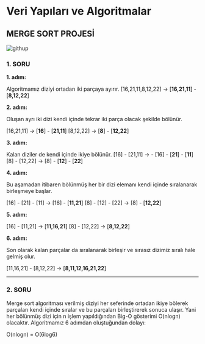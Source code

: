 # Veri Yapıları ve Algoritmalar 

## **MERGE SORT PROJESİ**

![githup](https://github.com/itaskinn/kodluyoruzilkrepo/blob/main/Patika.dev_Veri%20yap%C4%B1lar%C4%B1%20ve%20algoritmalar/Merge%20Sort.png)

### 1. SORU

**1. adım:**

Algoritmamız diziyi ortadan iki parçaya ayırır.
[16,21,11,8,12,22] -> [**16,21,11**] - [**8,12,22**]

**2. adım:**

Oluşan ayrı iki dizi kendi içinde tekrar iki parça olacak şekilde bölünür.

[16,21,11] -> [**16**] - [**21,11**]
[8,12,22] -> [**8**] - [**12,22**]

**3. adım:**

Kalan diziler de kendi içinde ikiye bölünür.
[16] - [21,11] -> - [16] - [**21**] - [**11**]
[8] - [12,22] -> [8] - [**12**] - [**22**]

**4. adım:**

Bu aşamadan itibaren bölünmüş her bir dizi elemanı kendi içinde sıralanarak birleşmeye başlar.

[16] - [21] - [11] -> [16] - [**11,21**]
[8] - [12] - [22] -> [8] - [**12,22**]


**5. adım:**

[16] - [11,21] -> [**11,16,21**]
[8] - [12,22] -> [**8,12,22**]

**6. adım:**

Son olarak kalan parçalar da sıralanarak birleşir ve sırasız dizimiz sıralı hale gelmiş olur. 

[11,16,21] - [8,12,22]  -> [**8,11,12,16,21,22**]

---

### 2. SORU

Merge sort algoritması verilmiş diziyi her seferinde ortadan ikiye bölerek parçaları kendi içinde sıralar ve bu parçaları birleştirerek sonuca ulaşır. Yani her bölünmüş dizi için n işlem yapıldığından Big-O gösterimi O(nlogn) olacaktır.
Algoritmamız 6 adımdan oluştuğundan dolayı:

O(nlogn) = O(6log6)
